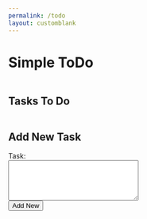 ```yaml
---
permalink: /todo
layout: customblank
---
```


<html lang="en">
<head>
    <meta charset="UTF-8">
    <meta name="viewport" content="width=device-width, initial-scale=1.0">
    <title>Simple ToDo</title>
    <link rel="stylesheet" href="./style/todo.css">
</head>
<body>
    <h1>Simple ToDo</h1>
    <div class="two-column-wrapper">
        <div class="column">
            <h2>Tasks To Do</h2>
            <div class="task-cards-wrapper">
            </div>
        </div>
        <div class="column">
            <div class="input-wrapper">
                <h2>Add New Task</h2>
                <div>
                    Task: <br>
                    <textarea name="" id="task-content" cols="30" rows="5"></textarea><br>
                    <input type="submit" id="task-submit" value="Add New">
                </div>
            </div>
        </div>
    </div>
    <script src="./script/todo.js"></script>
</body>
</html>